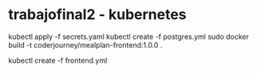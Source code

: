 # trabajofinal2 - kubernetes

kubectl apply -f secrets.yaml
kubectl create -f  postgres.yml
sudo docker build -t coderjourney/mealplan-frontend:1.0.0 .

kubectl create -f frontend.yml 

